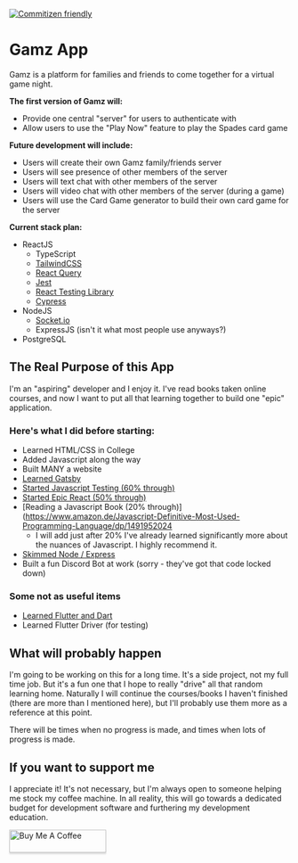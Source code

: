 [![Commitizen friendly](https://img.shields.io/badge/commitizen-friendly-brightgreen.svg)](http://commitizen.github.io/cz-cli/)

# Gamz App

Gamz is a platform for families and friends to come together for a virtual game night.

**The first version of Gamz will:**
* Provide one central "server" for users to authenticate with
* Allow users to use the "Play Now" feature to play the Spades card game

**Future development will include:**
* Users will create their own Gamz family/friends server
* Users will see presence of other members of the server
* Users will text chat with other members of the server
* Users will video chat with other members of the server (during a game)
* Users will use the Card Game generator to build their own card game for the server

**Current stack plan:**
* ReactJS
  * TypeScript
  * [TailwindCSS](https://tailwindcss.com/)
  * [React Query](https://react-query.tanstack.com/)
  * [Jest](https://jestjs.io/)
  * [React Testing Library](https://testing-library.com/docs/react-testing-library/intro/)
  * [Cypress](https://www.cypress.io/)
* NodeJS
  * [Socket.io](https://socket.io/)
  * ExpressJS (isn't it what most people use anyways?)  
* PostgreSQL

## The Real Purpose of this App
I'm an "aspiring" developer and I enjoy it. I've read books taken online courses, and now I want to put all that learning together to build one "epic" application. 
### Here's what I did before starting: 
* Learned HTML/CSS in College
* Added Javascript along the way
* Built MANY a website  
* [Learned Gatsby](https://www.udemy.com/course/gatsby-tutorial-and-projects-course/)
* [Started Javascript Testing (60% through)](https://testingjavascript.com)
* [Started Epic React (50% through)](https://epicreact.dev/)
* [Reading a Javascript Book (20% through)](https://www.amazon.de/Javascript-Definitive-Most-Used-Programming-Language/dp/1491952024
  * I will add just after 20% I've already learned significantly more about the nuances of Javascript. I highly recommend it.
* [Skimmed Node / Express](https://www.udemy.com/course/nodejs-the-complete-guide/)  
* Built a fun Discord Bot at work (sorry - they've got that code locked down)  
  
### Some not as useful items
* [Learned Flutter and Dart](https://www.udemy.com/course/learn-flutter-dart-to-build-ios-android-apps/)
* Learned Flutter Driver (for testing)


## What will probably happen
I'm going to be working on this for a long time. It's a side project, not my full time job. But it's a fun one that I hope to really "drive" all that random learning home. Naturally I will continue the courses/books I haven't finished (there are more than I mentioned here), but I'll probably use them more as a reference at this point. 

There will be times when no progress is made, and times when lots of progress is made. 

## If you want to support me
I appreciate it! It's not necessary, but I'm always open to someone helping me stock my coffee machine. In all reality, this will go towards a dedicated budget for development software and furthering my development education.

<a href="https://www.buymeacoffee.com/jeffstahlnecker" target="_blank"><img src="https://www.buymeacoffee.com/assets/img/custom_images/orange_img.png" alt="Buy Me A Coffee" style="height: 41px !important;width: 174px !important;box-shadow: 0px 3px 2px 0px rgba(190, 190, 190, 0.5) !important;-webkit-box-shadow: 0px 3px 2px 0px rgba(190, 190, 190, 0.5) !important;" ></a>